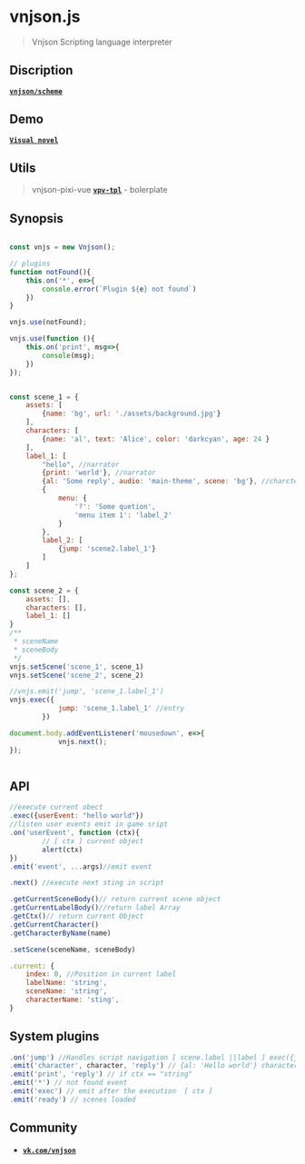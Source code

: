 
# vnjson.js
> Vnjson Scripting language interpreter

## Discription
[__`vnjson/scheme`__](https://github.com/vnjson/scheme)

## Demo

[__`Visual novel`__](https://vnjson.github.io/vpv-tpl/dist/)

## Utils
> vnjson-pixi-vue
[__`vpv-tpl`__](https://github.com/vnjson/vpv-tpl) - bolerplate

## Synopsis
```js

const vnjs = new Vnjson();

// plugins
function notFound(){
	this.on('*', e=>{
		console.error(`Plugin ${e} not found`)
	})
}

vnjs.use(notFound);

vnjs.use(function (){
	this.on('print', msg=>{
		console(msg);
	})
});


const scene_1 = {
	assets: [
		{name: 'bg', url: './assets/background.jpg'}
	],
	characters: [
		{name: 'al', text: 'Alice', color: 'darkcyan', age: 24 }
	],
	label_1: [
		"hello", //narrator
		{print: 'world'}, //narrator
		{al: 'Some reply', audio: 'main-theme', scene: 'bg'}, //charcter reply
		{
			menu: {
				'?': 'Some quetion',
				'menu item 1': 'label_2'
			}
		},
		label_2: [
			{jump: 'scene2.label_1'}
		]
	]
};

const scene_2 = {
	assets: [],
	characters: [],
	label_1: []
}
/**
 * sceneName
 * sceneBody
 */
vnjs.setScene('scene_1', scene_1)
vnjs.setScene('scene_2', scene_2)

//vnjs.emit('jump', 'scene_1.label_1')
vnjs.exec({
			jump: 'scene_1.label_1' //entry
		})

document.body.addEventListener('mousedown', e=>{
			vnjs.next();
});



```


## API
```js
//execute current obect
.exec({userEvent: "hello world"})
//listen user events emit in game sript
.on('userEvent', function (ctx){
		// [ ctx ] current object
		alert(ctx)
})
.emit('event', ...args)//emit event

.next() //execute next sting in script

.getCurrentSceneBody()// return current scene object
.getCurrentLabelBody()//return label Array
.getCtx()// return current Object
.getCurrentCharacter()
.getCharacterByName(name)

.setScene(sceneName, sceneBody)

.current: {
	index: 0, //Position in current label
	labelName: 'string',
	sceneName: 'string',
	characterName: 'sting',
}
```

## System plugins

```js
.on('jump') //Handles script navigation [ scene.label ||label ] exec({jump: 'label'})
.emit('character', character, 'reply') // {al: 'Hello world'} character.id == 'al'
.emit('print', 'reply') // if ctx == "string"
.emit('*') // not found event
.emit('exec') // emit after the execution  [ ctx ]
.emit('ready') // scenes loaded

```

## Community
* [__`vk.com/vnjson`__](https://vk.com/vnjson)

